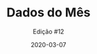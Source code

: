 ---
layout: default
title: "Dados do Mês"
author: "Edição #12"
tags: Sigma Awards, Scraper, Pandas
date: 2020-03-07
link: https://mailchi.mp/7865856380c9/dadosdomes-12158961
---